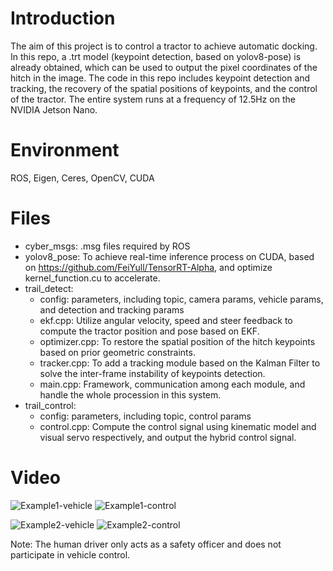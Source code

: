 # Introduction
The aim of this project is to control a tractor to achieve automatic docking. In this repo, a .trt model (keypoint detection, based on yolov8-pose) is already obtained, which can be used to output the pixel coordinates of the hitch in the image. The code in this repo includes keypoint detection and tracking, the recovery of the spatial positions of keypoints, and the control of the tractor. The entire system runs at a frequency of 12.5Hz on the NVIDIA Jetson Nano.
# Environment
ROS, Eigen, Ceres, OpenCV, CUDA
# Files
- cyber_msgs: .msg files required by ROS
- yolov8_pose: To achieve real-time inference process on CUDA, based on https://github.com/FeiYull/TensorRT-Alpha, and optimize kernel_function.cu to accelerate.
- trail_detect:
  - config: parameters, including topic, camera params, vehicle params, and detection and tracking params
  - ekf.cpp: Utilize angular velocity, speed and steer feedback to compute the tractor position and pose based on EKF.
  - optimizer.cpp: To restore the spatial position of the hitch keypoints based on prior geometric constraints.
  - tracker.cpp: To add a tracking module based on the Kalman Filter to solve the inter-frame instability of keypoints detection.
  - main.cpp: Framework, communication among each module, and handle the whole procession in this system.
- trail_control:
  - config: parameters, including topic, control params
  - control.cpp: Compute the control signal using kinematic model and visual servo respectively, and output the hybrid control signal.
# Video
![Example1-vehicle](E:\开题-202302\端对端v2\工作进展-202311\ppt1x3.gif)
![Example1-control](E:\开题-202302\端对端v2\工作进展-202311\ppt11x3.gif)

![Example2-vehicle](E:\开题-202302\端对端v2\工作进展-202311\ppt4x3.gif)
![Example2-control](E:\开题-202302\端对端v2\工作进展-202311\ppt44x3.gif)

Note: The human driver only acts as a safety officer and does not participate in vehicle control.
